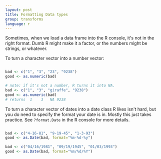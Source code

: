 ```yaml
---
layout: post
title: Formatting Data types
group: transforms
language: r
---
```


Sometimes, when we load a data frame into the R console, it's not in the right format. Dumb R might make it a factor, or the numbers might be strings, or whatever.

To turn a character vector into a number vector:

```r

bad <- c("1", "3", "23", "9238")
good <- as.numeric(bad)

# note: if it's not a number, R turns it into NA.
bad <- c("1", "3", "giraffe", "9238")
good <- as.numeric(bad)
# returns  1    3   NA 9238

```

To turn a character vector of dates into a date class R likes isn't hard, but you do need to specify the format your date is in. Mostly this just takes practice. See `?format.Date` in the R console for more details.

```r

bad <- c("4-16-81", "9-19-45", "1-3-93")
good <- as.Date(bad, format="%m-%d-%y")

bad <- c("04/16/1981", "09/19/1945", "01/03/1993")
good <- as.Date(bad, format="%m/%d/%Y")



```